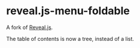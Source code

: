 # reveal.js-menu-foldable

A fork of [Reveal.js](https://github.com/denehyg/reveal.js-menu). 

The table of contents is now a tree, instead of a list. 